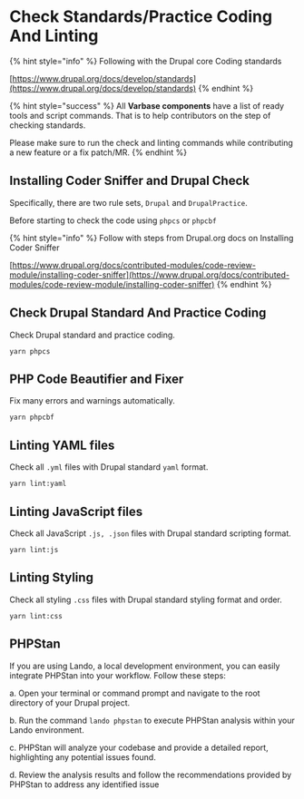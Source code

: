 # Check Standards/Practice Coding And Linting

{% hint style="info" %}
Following with the Drupal core Coding standards

[https://www.drupal.org/docs/develop/standards](https://www.drupal.org/docs/develop/standards)
{% endhint %}

{% hint style="success" %}
All **Varbase components** have a list of ready tools and script commands. That is to help contributors on the step of checking standards.&#x20;

Please make sure to run the check and linting commands while contributing a new feature or a fix patch/MR.
{% endhint %}

## Installing Coder Sniffer and Drupal Check

Specifically, there are two rule sets, `Drupal` and `DrupalPractice`.

Before starting to check the code using `phpcs` or `phpcbf`

{% hint style="info" %}
Follow with steps from Drupal.org docs on Installing Coder Sniffer

[https://www.drupal.org/docs/contributed-modules/code-review-module/installing-coder-sniffer](https://www.drupal.org/docs/contributed-modules/code-review-module/installing-coder-sniffer)
{% endhint %}

## Check Drupal Standard And Practice Coding

Check Drupal standard and practice coding.

```
yarn phpcs
```

## PHP Code Beautifier and Fixer&#x20;

Fix many errors and warnings automatically.

```
yarn phpcbf
```

## Linting YAML files

Check all `.yml` files with Drupal standard `yaml` format.

```
yarn lint:yaml
```

## Linting  JavaScript files

Check all JavaScript `.js, .json` files with Drupal standard scripting format.

```
yarn lint:js
```

## Linting Styling

Check all styling `.css` files with Drupal standard styling format and order.

```
yarn lint:css
```

## PHPStan

If you are using Lando, a local development environment, you can easily integrate PHPStan into your workflow. Follow these steps:

a. Open your terminal or command prompt and navigate to the root directory of your Drupal project.

b. Run the command `lando phpstan` to execute PHPStan analysis within your Lando environment.

c. PHPStan will analyze your codebase and provide a detailed report, highlighting any potential issues found.

d. Review the analysis results and follow the recommendations provided by PHPStan to address any identified issue
